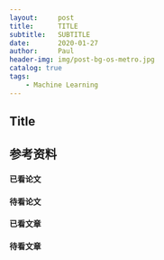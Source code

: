 ```yaml
---
layout:     post
title:      TITLE
subtitle:   SUBTITLE
date:       2020-01-27
author:     Paul
header-img: img/post-bg-os-metro.jpg
catalog: true
tags:
    - Machine Learning
---
```

## Title


## 参考资料

#### 已看论文

#### 待看论文

#### 已看文章


#### 待看文章
